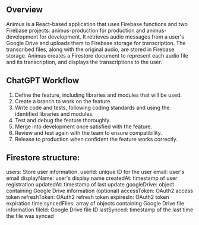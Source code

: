 ## Overview
Animus is a React-based application that uses Firebase functions and two Firebase projects: animus-production for production and animus-development for development. It retrieves audio messages from a user's Google Drive and uploads them to Firebase storage for transcription. The transcribed files, along with the original audio, are stored in Firebase storage. Animus creates a Firestore document to represent each audio file and its transcription, and displays the transcriptions to the user.

## ChatGPT Workflow
1. Define the feature, including libraries and modules that will be used.
2. Create a branch to work on the feature.
3. Write code and tests, following coding standards and using the identified libraries and modules.
4. Test and debug the feature thoroughly.
5. Merge into development once satisfied with the feature.
6. Review and test again with the team to ensure compatibility.
7. Release to production when confident the feature works correctly.

## Firestore structure:
users: Store user information.
    userId: unique ID for the user
    email: user's email
    displayName: user's display name
    createdAt: timestamp of user registration
    updatedAt: timestamp of last update
    googleDrive: object containing Google Drive information (optional)
        accessToken: OAuth2 access token
        refreshToken: OAuth2 refresh token
        expiresIn: OAuth2 token expiration time
        syncedFiles: array of objects containing Google Drive file information
            fileId: Google Drive file ID
            lastSynced: timestamp of the last time the file was synced